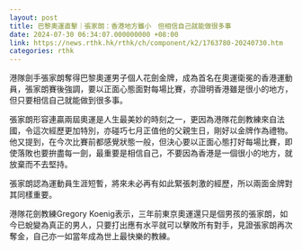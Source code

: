 ```yaml
---
layout: post
title: 巴黎奧運直擊｜張家朗：香港地方雖小　但相信自己就能做很多事
date: 2024-07-30 06:34:07.000000000 +08:00
link: https://news.rthk.hk/rthk/ch/component/k2/1763780-20240730.htm
categories: rthk
---
```


港隊劍手張家朗奪得巴黎奧運男子個人花劍金牌，成為首名在奧運衛冕的香港運動員，張家朗賽後強調，要以正面心態面對每場比賽，亦證明香港雖是很小的地方，但只要相信自己就能做到很多事。

張家朗形容連贏兩屆奧運是人生最美妙的時刻之一，更因為港隊花劍教練來自法國，令這次經歷更加特別，亦碰巧七月正值他的父親生日，剛好以金牌作為禮物。他又提到，在今次比賽前都感覺狀態一般，但決心要以正面心態打好每場比賽，即使落敗也要拚盡每一劍，最重要是相信自己，不要因為香港是一個很小的地方，就放棄而不去堅持。 

張家朗認為運動員生涯短暫，將來未必再有如此緊張刺激的經歷，所以兩面金牌對其同樣重要。 

港隊花劍教練Gregory Koenig表示，三年前東京奧運還只是個男孩的張家朗，如今已蛻變為真正的男人，只要打出應有水平就可以擊敗所有對手，見證張家朗再次奪金，自己亦一如當年成為世上最快樂的教練。
